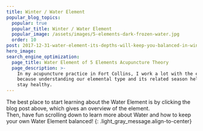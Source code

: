 ```yaml
---
title: Winter / Water Element
popular_blog_topics:
  popular: true
  popular_title: Winter / Water Element
  popular_image: /assets/images/5-elements-dark-frozen-water.jpg
  order: 10
post: 2017-12-31-water-element-its-depths-will-keep-you-balanced-in-winter
hero_image:
search_engine_optimization:
  page_title: Water Element of 5 Elements Acupuncture Theory
  page_description: >-
    In my acupuncture practice in Fort Collins, I work a lot with the elements
    because understanding our elemental type and its related season helps us
    stay healthy.
---
```


The best place to start learning about the Water Element is by clicking the blog post above, which gives an overview of the element.<br>Then, have fun scrolling down to learn more about Water and how to keep your own Water Element balanced!
{: .light_gray_message.align-to-center}
